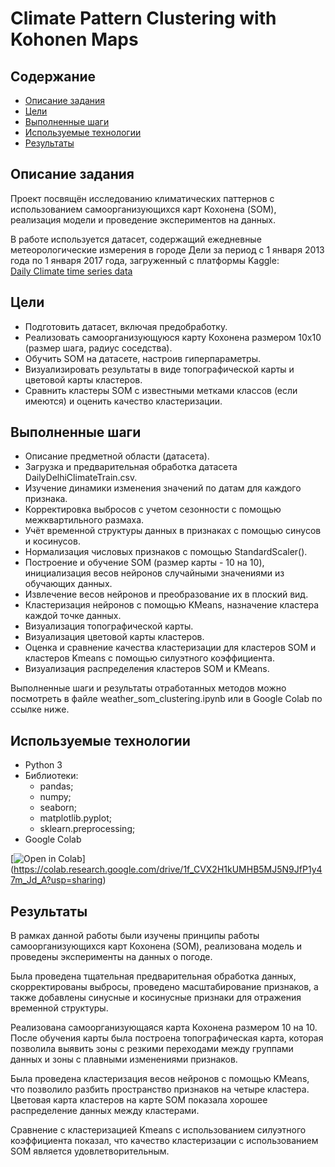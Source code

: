 # Climate Pattern Clustering with Kohonen Maps

## Содержание
- [Описание задания](#описание-задания)
- [Цели](#цели)
- [Выполненные шаги](#выполненные-шаги)
- [Используемые технологии](#используемые-технологии)
- [Результаты](#результаты)

## Описание задания
Проект посвящён исследованию климатических паттернов с использованием самоорганизующихся карт Кохонена (SOM), реализация модели и проведение экспериментов на данных.

В работе используется датасет, содержащий ежедневные метеорологические измерения в городе Дели за период с 1 января 2013 года по 1 января 2017 года, загруженный с платформы Kaggle:  
[Daily Climate time series data](https://www.kaggle.com/datasets/sumanthvrao/daily-climate-time-series-data)

## Цели
- Подготовить датасет, включая предобработку.
- Реализовать самоорганизующуюся карту Кохонена размером 10x10 (размер шага, радиус соседства).
- Обучить SOM на датасете, настроив гиперпараметры.
- Визуализировать результаты в виде топографической карты и цветовой карты кластеров.
- Сравнить кластеры SOM с известными метками классов (если имеются) и оценить качество кластеризации.

## Выполненные шаги
- Описание предметной области (датасета).
- Загрузка и предварительная обработка датасета DailyDelhiClimateTrain.csv.
- Изучение динамики изменения значений по датам для каждого признака.
- Корректировка выбросов с учетом сезонности с помощью межквартильного размаха.
- Учёт временной структуры данных в признаках с помощью синусов и косинусов.
- Нормализация числовых признаков с помощью StandardScaler().
- Построение и обучение SOM (размер карты - 10 на 10), инициализация весов нейронов случайными значениями из обучающих данных.
- Извлечение весов нейронов и преобразование их в плоский вид.
- Кластеризация нейронов с помощью KMeans, назначение кластера каждой точке данных.
- Визуализация топографической карты.
- Визуализация цветовой карты кластеров.
- Оценка и сравнение качества кластеризации для кластеров SOM и кластеров Kmeans с помощью силуэтного коэффициента.
- Визуализация распределения кластеров SOM и KMeans.

Выполненные шаги и результаты отработанных методов можно посмотреть в файле weather_som_clustering.ipynb или в Google Colab по ссылке ниже.

## Используемые технологии
- Python 3
- Библиотеки:
  - pandas;
  - numpy;
  - seaborn;
  - matplotlib.pyplot;
  - sklearn.preprocessing;
- Google Colab

[![Open in Colab](https://colab.research.google.com/assets/colab-badge.svg)]
(https://colab.research.google.com/drive/1f_CVX2H1kUMHB5MJ5N9JfP1y47m_Jd_A?usp=sharing)

## Результаты
В рамках данной работы были изучены принципы работы самоорганизующихся карт Кохонена (SOM), реализована модель и проведены эксперименты на данных о погоде.

Была проведена тщательная предварительная обработка данных, скорректированы выбросы, проведено масштабирование признаков, а также добавлены синусные и косинусные признаки для отражения временной структуры.

Реализована самоорганизующаяся карта Кохонена размером 10 на 10. После обучения карты была построена топографическая карта, которая позволила выявить зоны с резкими переходами между группами данных и зоны с плавными изменениями признаков.

Была проведена кластеризация весов нейронов с помощью KMeans, что позволило разбить пространство признаков на четыре кластера. Цветовая карта кластеров на карте SOM показала хорошее распределение данных между кластерами.

Сравнение с кластеризацией Kmeans с использованием силуэтного коэффициента показал, что качество кластеризации с использованием SOM является удовлетворительным.
